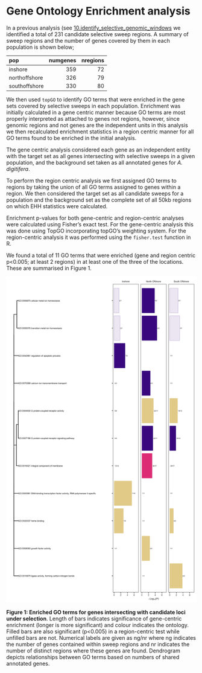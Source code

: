 Gene Ontology Enrichment analysis
================

In a previous analysis (see
[10.identify\_selective\_genomic\_windows](10.identify_selective_genomic_windows.md)
we identified a total of 231 candidate selective sweep regions. A
summary of sweep regions and the number of genes covered by them in each
population is shown below;

| pop           | numgenes | nregions |
|:--------------|---------:|---------:|
| inshore       |      359 |       72 |
| northoffshore |      326 |       79 |
| southoffshore |      330 |       80 |

We then used `topGO` to identify GO terms that were enriched in the gene
sets covered by selective sweeps in each population. Enrichment was
initially calculated in a gene centric manner because GO terms are most
properly interpreted as attached to genes not regions, however, since
genomic regions and not genes are the independent units in this analysis
we then recalculated enrichment statistics in a region centric manner
for all GO terms found to be enriched in the initial analysis.

The gene centric analysis considered each gene as an independent entity
with the target set as all genes intersecting with selective sweeps in a
given population, and the background set taken as all annotated genes
for *A. digitifera*.

To perform the region centric analysis we first assigned GO terms to
regions by taking the union of all GO terms assigned to genes within a
region. We then considered the target set as all candidate sweeps for a
population and the background set as the complete set of all 50kb
regions on which EHH statistics were calculated.

Enrichment p-values for both gene-centric and region-centric analyses
were calculated using Fisher’s exact test. For the gene-centric analysis
this was done using TopGO incorporating topGO’s weighting system. For
the region-centric analysis it was performed using the `fisher.test`
function in R.

We found a total of 11 GO terms that were enriched (gene and region
centric p&lt;0.005; at least 2 regions) in at least one of the three of
the locations. These are summarised in Figure 1.

<img src="15.GO_enrichment_files/figure-gfm/unnamed-chunk-7-1.png" width="672" />

**Figure 1: Enriched GO terms for genes intersecting with candidate loci
under selection**. Length of bars indicates significance of gene-centric
enrichment (longer is more significant) and colour indicates the
ontology. Filled bars are also significant (p&lt;0.005) in a
region-centric test while unfilled bars are not. Numerical labels are
given as ng/nr where ng indicates the number of genes contained within
sweep regions and nr indicates the number of distinct regions where
these genes are found. Dendrogram depicts relationships between GO terms
based on numbers of shared annotated genes.
